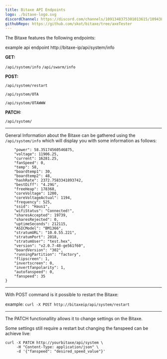 ```yaml
---
title: Bitaxe API Endpoints
logo: ./bitaxe-logo.svg
discordChannel: https://discord.com/channels/1091348375301013615/1094385604982210633
githubRepo: https://github.com/skot/bitaxe/tree/axeTester
---
```


The Bitaxe features the following endpoints:

example api endpoint http://bitaxe-ip/api/system/info

**GET:**

`/api/system/info`
`/api/swarm/info`

**POST:**

`/api/system/restart`

`/api/system/OTA`

`/api/system/OTAWWW`

**PATCH:**

`/api/system/`

---

General Information about the Bitaxe can be gathered using the `/api/system/info` which will display you with some information as follows:

```{
    "power": 58.35174560546875,
    "voltage": 11906.25,
    "current": 16281.25,
    "fanSpeed": 0,
    "temp": 58,
    "boardtemp1": 30,
    "boardtemp2": 48,
    "hashRate": 2372.7583341893742,
    "bestDiff": "4.29G",
    "freeHeap": 178368,
    "coreVoltage": 1200,
    "coreVoltageActual": 1194,
    "frequency": 525,
    "ssid": "Haus1",
    "wifiStatus": "Connected!",
    "sharesAccepted": 19739,
    "sharesRejected": 0,
    "uptimeSeconds": 212115,
    "ASICModel": "BM1366",
    "stratumURL": "10.0.55.221",
    "stratumPort": 2018,
    "stratumUser": "test.hex",
    "version": "v2.0.7-48-ge561f60",
    "boardVersion": "302",
    "runningPartition": "factory",
    "flipscreen": 1,
    "invertscreen": 0,
    "invertfanpolarity": 1,
    "autofanspeed": 0,
    "fanspeed": 35
}
```

---

With POST command is it possible to restart the Bitaxe:

example:
`curl -X POST http://bitaxeip/api/system/restart`

---

The PATCH functionallity allows it to change settings on the Bitaxe.

Some settings still require a restart but changing the fanspeed can be achieve live:

```
curl -X PATCH http://yourbitaxe/api/system \
     -H "Content-Type: application/json" \
     -d '{"fanspeed": "desired_speed_value"}'
```
